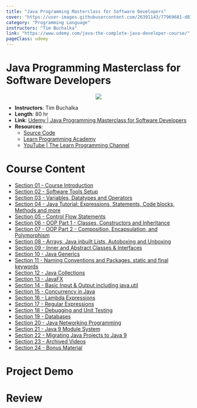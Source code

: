 ```yaml
---
title: "Java Programming Masterclass for Software Developers"
cover: "https://user-images.githubusercontent.com/26391143/77969681-d818bd80-731c-11ea-8d2e-4a7e180b7e6a.png"
category: "Programming Language"
instructors: "Tim Buchalka"
link: "https://www.udemy.com/java-the-complete-java-developer-course/"
pageClass: udemy
---
```


# Java Programming Masterclass for Software Developers

<p align="center">
  <img src="https://user-images.githubusercontent.com/26391143/77969681-d818bd80-731c-11ea-8d2e-4a7e180b7e6a.png" />
</p>

- **Instructors**: Tim Buchalka
- **Length**: 80 hr
- **Link**: [Udemy | Java Programming Masterclass for Software Developers](https://www.udemy.com/java-the-complete-java-developer-course/)
- **Resources**:
  - [Source Code](https://drive.google.com/uc?export=download&id=1pCzC7LW5Jo8gNY_LiyZyFcQfmBUqZMcy)
  - [Learn Programming Academy](https://learnprogramming.academy/)
  - [YouTube | The Learn Programming Channel](https://www.youtube.com/channel/UCneiThvGvPVqz5xI0a-TIyA)

# Course Content

- [Section 01 - Course Introduction](./01_Course-Introduction.md)
- [Section 02 - Software Tools Setup](./02_Software-Tools-Setup.md)
- [Section 03 - Variables, Datatypes and Operators](./03_Variables-Datatypes-and-Operators.md)
- [Section 04 - Java Tutorial: Expressions, Statements, Code blocks, Methods and more](./04_Expressions-Statements-Code-blocks-Methods.md)
- [Section 05 - Control Flow Statements](./05_Control-Flow-Statements.md)
- [Section 06 - OOP Part 1 - Classes, Constructors and Inheritance](./06_Classes-Constructors-and-Inheritance.md)
- [Section 07 - OOP Part 2 - Composition, Encapsulation, and Polymorphism](07_Composition-Encapsulation-and-Polymorphism.md)
- [Section 08 - Arrays, Java inbuilt Lists, Autoboxing and Unboxing](./08_Arrays-Java-inbuilt-Lists-Autoboxing-and-Unboxing.md)
- [Section 09 - Inner and Abstract Classes & Interfaces]()
- [Section 10 - Java Generics]()
- [Section 11 - Naming Conventions and Packages. static and final keywords]()
- [Section 12 - Java Collections]()
- [Section 13 - JavaFX]()
- [Section 14 - Basic Input & Output including java.util]()
- [Section 15 - Concurrency in Java]()
- [Section 16 - Lambda Expressions]()
- [Section 17 - Regular Expressions]()
- [Section 18 - Debugging and Unit Testing]()
- [Section 19 - Databases]()
- [Section 20 - Java Networking Programming]()
- [Section 21 - Java 9 Module System]()
- [Section 22 - Migrating Java Projects to Java 9]()
- [Section 23 - Archived Videos]()
- [Section 24 - Bonus Material]()

# Project Demo

# Review
